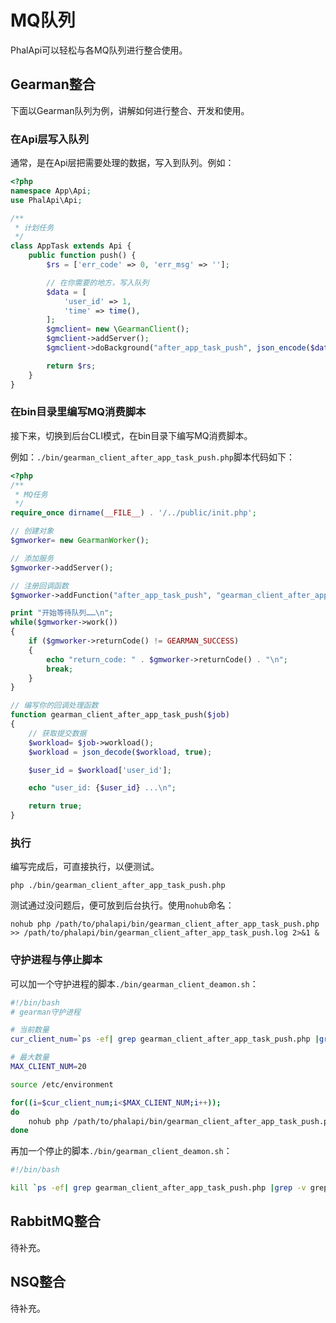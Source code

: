 # MQ队列

PhalApi可以轻松与各MQ队列进行整合使用。  

## Gearman整合

下面以Gearman队列为例，讲解如何进行整合、开发和使用。  

### 在Api层写入队列

通常，是在Api层把需要处理的数据，写入到队列。例如：   
```php
<?php
namespace App\Api;
use PhalApi\Api;

/**
 * 计划任务
 */
class AppTask extends Api {
    public function push() {
        $rs = ['err_code' => 0, 'err_msg' => ''];

        // 在你需要的地方，写入队列
        $data = [
            'user_id' => 1,
            'time' => time(),
        ];
        $gmclient= new \GearmanClient();
        $gmclient->addServer();
        $gmclient->doBackground("after_app_task_push", json_encode($data));

        return $rs;
    }
}
```

### 在bin目录里编写MQ消费脚本

接下来，切换到后台CLI模式，在bin目录下编写MQ消费脚本。 

例如：```./bin/gearman_client_after_app_task_push.php```脚本代码如下：  

```php
<?php
/**
 * MQ任务
 */
require_once dirname(__FILE__) . '/../public/init.php';

// 创建对象
$gmworker= new GearmanWorker();

// 添加服务
$gmworker->addServer();

// 注册回调函数
$gmworker->addFunction("after_app_task_push", "gearman_client_after_app_task_push");

print "开始等待队列……\n";
while($gmworker->work())
{
    if ($gmworker->returnCode() != GEARMAN_SUCCESS)
    {
        echo "return_code: " . $gmworker->returnCode() . "\n";
        break;
    }
}

// 编写你的回调处理函数
function gearman_client_after_app_task_push($job)
{
    // 获取提交数据
    $workload= $job->workload();
    $workload = json_decode($workload, true);

    $user_id = $workload['user_id'];

    echo "user_id: {$user_id} ...\n";

    return true;
}
```

### 执行

编写完成后，可直接执行，以便测试。  

```
php ./bin/gearman_client_after_app_task_push.php
```

测试通过没问题后，便可放到后台执行。使用```nohub```命名：  
```
nohub php /path/to/phalapi/bin/gearman_client_after_app_task_push.php >> /path/to/phalapi/bin/gearman_client_after_app_task_push.log 2>&1 &
```

### 守护进程与停止脚本

可以加一个守护进程的脚本```./bin/gearman_client_deamon.sh```：   
```bash
#!/bin/bash
# gearman守护进程

# 当前数量
cur_client_num=`ps -ef| grep gearman_client_after_app_task_push.php |grep -v grep|wc -l`

# 最大数量
MAX_CLIENT_NUM=20

source /etc/environment

for((i=$cur_client_num;i<$MAX_CLIENT_NUM;i++));
do
    nohub php /path/to/phalapi/bin/gearman_client_after_app_task_push.php >> /path/to/phalapi/bin/gearman_client_after_app_task_push.log 2>&1 &
done
```

再加一个停止的脚本```./bin/gearman_client_deamon.sh```：  
```bash
#!/bin/bash

kill `ps -ef| grep gearman_client_after_app_task_push.php |grep -v grep | awk '{print $2}'`
```

## RabbitMQ整合

待补充。

## NSQ整合

待补充。
